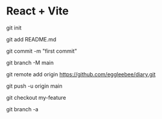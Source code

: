# React + Vite

git init

git add README.md

git commit -m "first commit"

git branch -M main

git remote add origin https://github.com/eggleebee/diary.git

git push -u origin main

git checkout my-feature

git branch -a